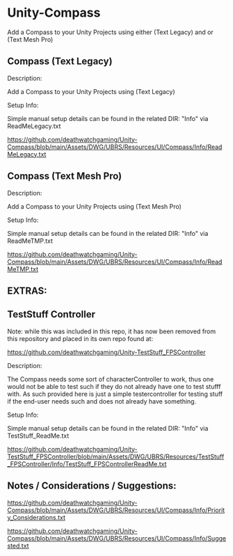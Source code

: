 # Unity-Compass

 Add a Compass to your Unity Projects using either (Text Legacy) and or (Text Mesh Pro)


 Compass (Text Legacy)
-------------------------

Description: 

Add a Compass to your Unity Projects using (Text Legacy)

Setup Info:

 Simple manual setup details can be found in the related DIR: "Info" via ReadMeLegacy.txt

 https://github.com/deathwatchgaming/Unity-Compass/blob/main/Assets/DWG/UBRS/Resources/UI/Compass/Info/ReadMeLegacy.txt


 Compass (Text Mesh Pro)
-------------------------

Description: 

Add a Compass to your Unity Projects using (Text Mesh Pro)

Setup Info:

 Simple manual setup details can be found in the related DIR: "Info" via ReadMeTMP.txt

 https://github.com/deathwatchgaming/Unity-Compass/blob/main/Assets/DWG/UBRS/Resources/UI/Compass/Info/ReadMeTMP.txt

 EXTRAS:
---------


 TestStuff Controller
-------------------------

 Note: while this was included in this repo, it has now been removed from this repository and placed in its own repo found at:

 https://github.com/deathwatchgaming/Unity-TestStuff_FPSController
 
Description:

 The Compass needs some sort of characterController to work, thus one would not be able to test such 
 if they do not already have one to test stufff with. As such provided here is just a simple 
 testercontroller for testing stuff if the end-user needs such and does not already have something.

Setup Info:

 Simple manual setup details can be found in the related DIR: "Info" via TestStuff_ReadMe.txt

  https://github.com/deathwatchgaming/Unity-TestStuff_FPSController/blob/main/Assets/DWG/UBRS/Resources/TestStuff_FPSController/Info/TestStuff_FPSControllerReadMe.txt
 
 
 Notes / Considerations / Suggestions:
---------------------------------------

 https://github.com/deathwatchgaming/Unity-Compass/blob/main/Assets/DWG/UBRS/Resources/UI/Compass/Info/Priority_Considerations.txt

 https://github.com/deathwatchgaming/Unity-Compass/blob/main/Assets/DWG/UBRS/Resources/UI/Compass/Info/Suggested.txt 

